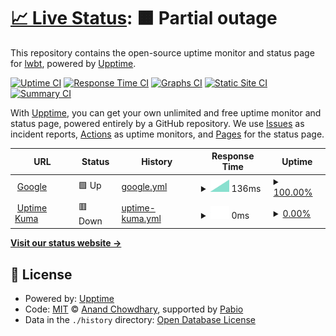 # [📈 Live Status](https://lwbt.github.io/uptime): <!--live status--> **🟧 Partial outage**

This repository contains the open-source uptime monitor and status page for [lwbt](https://lwbt.github.io/uptime), powered by [Upptime](https://github.com/upptime/upptime).

[![Uptime CI](https://github.com/lwbt/uptime/workflows/Uptime%20CI/badge.svg)](https://github.com/lwbt/uptime/actions?query=workflow%3A%22Uptime+CI%22)
[![Response Time CI](https://github.com/lwbt/uptime/workflows/Response%20Time%20CI/badge.svg)](https://github.com/lwbt/uptime/actions?query=workflow%3A%22Response+Time+CI%22)
[![Graphs CI](https://github.com/lwbt/uptime/workflows/Graphs%20CI/badge.svg)](https://github.com/lwbt/uptime/actions?query=workflow%3A%22Graphs+CI%22)
[![Static Site CI](https://github.com/lwbt/uptime/workflows/Static%20Site%20CI/badge.svg)](https://github.com/lwbt/uptime/actions?query=workflow%3A%22Static+Site+CI%22)
[![Summary CI](https://github.com/lwbt/uptime/workflows/Summary%20CI/badge.svg)](https://github.com/lwbt/uptime/actions?query=workflow%3A%22Summary+CI%22)

With [Upptime](https://upptime.js.org), you can get your own unlimited and free uptime monitor and status page, powered entirely by a GitHub repository. We use [Issues](https://github.com/lwbt/uptime/issues) as incident reports, [Actions](https://github.com/lwbt/uptime/actions) as uptime monitors, and [Pages](https://lwbt.github.io/uptime) for the status page.

<!--start: status pages-->
<!-- This summary is generated by Upptime (https://github.com/upptime/upptime) -->
<!-- Do not edit this manually, your changes will be overwritten -->
<!-- prettier-ignore -->
| URL | Status | History | Response Time | Uptime |
| --- | ------ | ------- | ------------- | ------ |
| <img alt="" src="https://icons.duckduckgo.com/ip3/www.google.com.ico" height="13"> [Google](https://www.google.com) | 🟩 Up | [google.yml](https://github.com/lwbt/uptime/commits/HEAD/history/google.yml) | <details><summary><img alt="Response time graph" src="./graphs/google/response-time-week.png" height="20"> 136ms</summary><br><a href="https://lwbt.github.io/uptime/history/google"><img alt="Response time 136" src="https://img.shields.io/endpoint?url=https%3A%2F%2Fraw.githubusercontent.com%2Flwbt%2Fuptime%2FHEAD%2Fapi%2Fgoogle%2Fresponse-time.json"></a><br><a href="https://lwbt.github.io/uptime/history/google"><img alt="24-hour response time 136" src="https://img.shields.io/endpoint?url=https%3A%2F%2Fraw.githubusercontent.com%2Flwbt%2Fuptime%2FHEAD%2Fapi%2Fgoogle%2Fresponse-time-day.json"></a><br><a href="https://lwbt.github.io/uptime/history/google"><img alt="7-day response time 136" src="https://img.shields.io/endpoint?url=https%3A%2F%2Fraw.githubusercontent.com%2Flwbt%2Fuptime%2FHEAD%2Fapi%2Fgoogle%2Fresponse-time-week.json"></a><br><a href="https://lwbt.github.io/uptime/history/google"><img alt="30-day response time 136" src="https://img.shields.io/endpoint?url=https%3A%2F%2Fraw.githubusercontent.com%2Flwbt%2Fuptime%2FHEAD%2Fapi%2Fgoogle%2Fresponse-time-month.json"></a><br><a href="https://lwbt.github.io/uptime/history/google"><img alt="1-year response time 136" src="https://img.shields.io/endpoint?url=https%3A%2F%2Fraw.githubusercontent.com%2Flwbt%2Fuptime%2FHEAD%2Fapi%2Fgoogle%2Fresponse-time-year.json"></a></details> | <details><summary><a href="https://lwbt.github.io/uptime/history/google">100.00%</a></summary><a href="https://lwbt.github.io/uptime/history/google"><img alt="All-time uptime 100.00%" src="https://img.shields.io/endpoint?url=https%3A%2F%2Fraw.githubusercontent.com%2Flwbt%2Fuptime%2FHEAD%2Fapi%2Fgoogle%2Fuptime.json"></a><br><a href="https://lwbt.github.io/uptime/history/google"><img alt="24-hour uptime 100.00%" src="https://img.shields.io/endpoint?url=https%3A%2F%2Fraw.githubusercontent.com%2Flwbt%2Fuptime%2FHEAD%2Fapi%2Fgoogle%2Fuptime-day.json"></a><br><a href="https://lwbt.github.io/uptime/history/google"><img alt="7-day uptime 100.00%" src="https://img.shields.io/endpoint?url=https%3A%2F%2Fraw.githubusercontent.com%2Flwbt%2Fuptime%2FHEAD%2Fapi%2Fgoogle%2Fuptime-week.json"></a><br><a href="https://lwbt.github.io/uptime/history/google"><img alt="30-day uptime 100.00%" src="https://img.shields.io/endpoint?url=https%3A%2F%2Fraw.githubusercontent.com%2Flwbt%2Fuptime%2FHEAD%2Fapi%2Fgoogle%2Fuptime-month.json"></a><br><a href="https://lwbt.github.io/uptime/history/google"><img alt="1-year uptime 100.00%" src="https://img.shields.io/endpoint?url=https%3A%2F%2Fraw.githubusercontent.com%2Flwbt%2Fuptime%2FHEAD%2Fapi%2Fgoogle%2Fuptime-year.json"></a></details>
| <img alt="" src="https://icons.duckduckgo.com/ip3/uptime.astrapia-mermaid.ts.net.ico" height="13"> [Uptime Kuma](https://uptime.astrapia-mermaid.ts.net/) | 🟥 Down | [uptime-kuma.yml](https://github.com/lwbt/uptime/commits/HEAD/history/uptime-kuma.yml) | <details><summary><img alt="Response time graph" src="./graphs/uptime-kuma/response-time-week.png" height="20"> 0ms</summary><br><a href="https://lwbt.github.io/uptime/history/uptime-kuma"><img alt="Response time 0" src="https://img.shields.io/endpoint?url=https%3A%2F%2Fraw.githubusercontent.com%2Flwbt%2Fuptime%2FHEAD%2Fapi%2Fuptime-kuma%2Fresponse-time.json"></a><br><a href="https://lwbt.github.io/uptime/history/uptime-kuma"><img alt="24-hour response time 0" src="https://img.shields.io/endpoint?url=https%3A%2F%2Fraw.githubusercontent.com%2Flwbt%2Fuptime%2FHEAD%2Fapi%2Fuptime-kuma%2Fresponse-time-day.json"></a><br><a href="https://lwbt.github.io/uptime/history/uptime-kuma"><img alt="7-day response time 0" src="https://img.shields.io/endpoint?url=https%3A%2F%2Fraw.githubusercontent.com%2Flwbt%2Fuptime%2FHEAD%2Fapi%2Fuptime-kuma%2Fresponse-time-week.json"></a><br><a href="https://lwbt.github.io/uptime/history/uptime-kuma"><img alt="30-day response time 0" src="https://img.shields.io/endpoint?url=https%3A%2F%2Fraw.githubusercontent.com%2Flwbt%2Fuptime%2FHEAD%2Fapi%2Fuptime-kuma%2Fresponse-time-month.json"></a><br><a href="https://lwbt.github.io/uptime/history/uptime-kuma"><img alt="1-year response time 0" src="https://img.shields.io/endpoint?url=https%3A%2F%2Fraw.githubusercontent.com%2Flwbt%2Fuptime%2FHEAD%2Fapi%2Fuptime-kuma%2Fresponse-time-year.json"></a></details> | <details><summary><a href="https://lwbt.github.io/uptime/history/uptime-kuma">0.00%</a></summary><a href="https://lwbt.github.io/uptime/history/uptime-kuma"><img alt="All-time uptime 0.00%" src="https://img.shields.io/endpoint?url=https%3A%2F%2Fraw.githubusercontent.com%2Flwbt%2Fuptime%2FHEAD%2Fapi%2Fuptime-kuma%2Fuptime.json"></a><br><a href="https://lwbt.github.io/uptime/history/uptime-kuma"><img alt="24-hour uptime 0.00%" src="https://img.shields.io/endpoint?url=https%3A%2F%2Fraw.githubusercontent.com%2Flwbt%2Fuptime%2FHEAD%2Fapi%2Fuptime-kuma%2Fuptime-day.json"></a><br><a href="https://lwbt.github.io/uptime/history/uptime-kuma"><img alt="7-day uptime 0.00%" src="https://img.shields.io/endpoint?url=https%3A%2F%2Fraw.githubusercontent.com%2Flwbt%2Fuptime%2FHEAD%2Fapi%2Fuptime-kuma%2Fuptime-week.json"></a><br><a href="https://lwbt.github.io/uptime/history/uptime-kuma"><img alt="30-day uptime 0.00%" src="https://img.shields.io/endpoint?url=https%3A%2F%2Fraw.githubusercontent.com%2Flwbt%2Fuptime%2FHEAD%2Fapi%2Fuptime-kuma%2Fuptime-month.json"></a><br><a href="https://lwbt.github.io/uptime/history/uptime-kuma"><img alt="1-year uptime 0.00%" src="https://img.shields.io/endpoint?url=https%3A%2F%2Fraw.githubusercontent.com%2Flwbt%2Fuptime%2FHEAD%2Fapi%2Fuptime-kuma%2Fuptime-year.json"></a></details>

<!--end: status pages-->

[**Visit our status website →**](https://lwbt.github.io/uptime)

## 📄 License

- Powered by: [Upptime](https://github.com/upptime/upptime)
- Code: [MIT](./LICENSE) © [Anand Chowdhary](https://anandchowdhary.com), supported by [Pabio](https://pabio.com)
- Data in the `./history` directory: [Open Database License](https://opendatacommons.org/licenses/odbl/1-0/)
